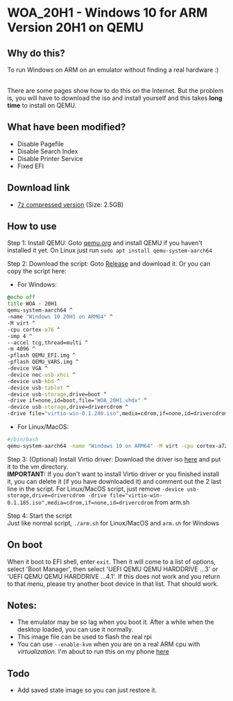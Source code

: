 # WOA_20H1 - Windows 10 for ARM Version 20H1 on QEMU

## Why do this?
To run Windows on ARM on an emulator without finding a real hardware :)

<br> There are some pages show how to do this on the Internet. But the problem is, you will have to download the iso and install yourself
and this takes <b>long time</b> to install on QEMU.

## What have been modified?
- Disable Pagefile
- Disable Search Index
- Disable Printer Service
- Fixed EFI

## Download link
- <a href="https://www.mediafire.com/file/9oja45cjad3ogo8/WOA_20H1.7z/file">7z compressed version</a> (Size: 2.5GB)

## How to use
Step 1: Install QEMU: Goto <a href="https:\\qemu.org">qemu.org</a> and install QEMU if you haven't installed it yet. On Linux just run ```sudo apt install qemu-system-aarch64```
        
Step 2: Download the script: Goto <a href="https://github.com/raspiduino/waq/releases">Release</a> and download it. Or you can copy the script here:
- For Windows:
```bat
@echo off
title WOA - 20H1
qemu-system-aarch64 ^
-name "Windows 10 20H1 on ARM64" ^
-M virt ^
-cpu cortex-a76 ^
-smp 4 ^
--accel tcg,thread=multi ^
-m 4096 ^
-pflash QEMU_EFI.img ^
-pflash QEMU_VARS.img ^
-device VGA ^
-device nec-usb-xhci ^
-device usb-kbd ^
-device usb-tablet ^
-device usb-storage,drive=boot ^
-drive if=none,id=boot,file="WOA_20H1.vhdx" ^
-device usb-storage,drive=drivercdrom ^
-drive file="virtio-win-0.1.248.iso",media=cdrom,if=none,id=drivercdrom
```
- For Linux/MacOS:
```bash
#/bin/bash
qemu-system-aarch64 -name "Windows 10 on ARM64" -M virt -cpu cortex-a72 -smp 3 --accel tcg,thread=multi -m 2048 -pflash QEMU_EFI.img -pflash QEMU_VARS.img -device VGA -device nec-usb-xhci -device usb-kbd -device usb-mouse -device usb-storage,drive=boot -drive if=none,id=boot,file="woa_17134.img" -device usb-storage,drive=drivercdrom -drive file="virtio-win-0.1.185.iso",media=cdrom,if=none,id=drivercdrom
```

Step 3: (Optional) Install Virtio driver: Download the driver iso <a href="https://fedorapeople.org/groups/virt/virtio-win/direct-downloads/stable-virtio/virtio-win.iso">here</a> and put it to the vm directory.
<br><b>IMPORTANT:</b> If you don't want to install Virtio driver or you finished install it, you can delete it (if you have downloaded it) and comment out the 2 last line in the script. For Linux/MacOS script, just remove ```-device usb-storage,drive=drivercdrom -drive file="virtio-win-0.1.185.iso",media=cdrom,if=none,id=drivercdrom``` from arm.sh

Step 4: Start the script
<br>Just like normal script, ```./arm.sh``` for Linux/MacOS and ```arm.sh``` for Windows

## On boot
When it boot to EFI shell, enter ```exit```. Then it will come to a list of options, select 'Boot Manager', then select 'UEFI QEMU QEMU HARDDRIVE ...3' or 'UEFI QEMU QEMU HARDDRIVE ...4.1'. If this does not work and you return to that menu, please try another boot device in that list. That should work.

## Notes:
- The emulator may be so lag when you boot it. After a while when the desktop loaded, you can use it normally.
- This image file can be used to flash the real rpi
- You can use ```--enable-kvm``` when you are on a real ARM cpu with <i>virtualization</i>. I'm about to run this on my phone [here](https://github.com/raspiduino/sm-a600g-kvm)

## Todo
- Add saved state image so you can just restore it.
